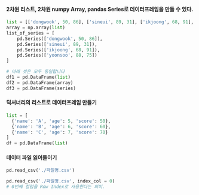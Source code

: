#### 2차원 리스트, 2차원 numpy Array, pandas Series로 데이터프레임을 만들 수 있다.
```python
list = [['dongwook', 50, 86], ['sineui', 89, 31], ['ikjoong', 68, 91], ['yoonsoo', 88, 75]]
array = np.array(list)
list_of_series = [
    pd.Series(['dongwook', 50, 86]), 
    pd.Series(['sineui', 89, 31]), 
    pd.Series(['ikjoong', 68, 91]), 
    pd.Series(['yoonsoo', 88, 75])
]

# 아래 셋은 모두 동일합니다
df1 = pd.DataFrame(list)
df2 = pd.DataFrame(array)
df3 = pd.DataFrame(series)
```

#### 딕셔너리의 리스트로 데이터프레임 만들기
```python
list = [
  {'name': 'A', 'age': 5, 'score': 50},
  {'name': 'B', 'age': 6, 'score': 60},
  {'name': 'C', 'age': 7, 'score': 70}
]
df = pd.DataFrame(list)
```

#### 데이터 파일 읽어들이기
```python
pd.read_csv('./파일명.csv')

pd.read_csv('./파일명.csv', index_col = 0)
# 0번째 컬럼을 Row Index로 사용한다는 의미.
```
